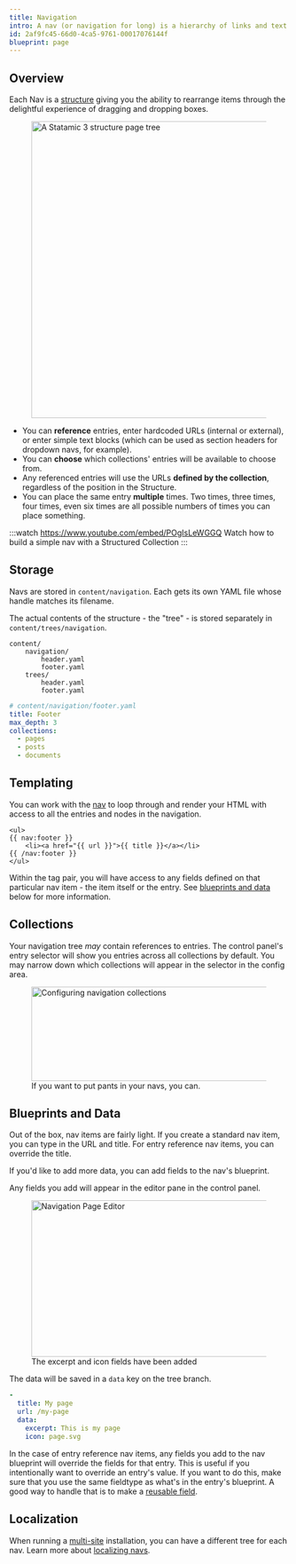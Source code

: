 ```yaml
---
title: Navigation
intro: A nav (or navigation for long) is a hierarchy of links and text nodes that are used to build navs and menus on the frontend of your site. Trust me, you've seen them before. You're looking at one right now, just move your eyeballs up a little bit. Yeah, there it is.
id: 2af9fc45-66d0-4ca5-9761-00017076144f
blueprint: page
---
```

## Overview

Each Nav is a [structure](/structures) giving you the ability to rearrange items through the delightful experience of dragging and dropping boxes.

<figure>
    <img src="/img/structure.png" alt="A Statamic 3 structure page tree" width="535">
</figure>


- You can **reference** entries, enter hardcoded URLs (internal or external), or enter simple text blocks (which can be used as section headers for dropdown navs, for example).
- You can **choose** which collections' entries will be available to choose from.
- Any referenced entries will use the URLs **defined by the collection**, regardless of the position in the Structure.
- You can place the same entry **multiple** times. Two times, three times, four times, even six times are all possible numbers of times you can place something.


:::watch https://www.youtube.com/embed/POgIsLeWGGQ
Watch how to build a simple nav with a Structured Collection
:::

## Storage

Navs are stored in `content/navigation`. Each gets its own YAML file whose handle matches its filename.

The actual contents of the structure - the "tree" - is stored separately in `content/trees/navigation`.

``` files theme:serendipity-light
content/
    navigation/
        header.yaml
        footer.yaml
    trees/
        header.yaml
        footer.yaml
```

``` yaml
# content/navigation/footer.yaml
title: Footer
max_depth: 3
collections:
  - pages
  - posts
  - documents
```

## Templating

You can work with the [nav](/tags/nav) to loop through and render your HTML with access to all the entries and nodes in the navigation.

```
<ul>
{{ nav:footer }}
    <li><a href="{{ url }}">{{ title }}</a></li>
{{ /nav:footer }}
</ul>
```

Within the tag pair, you will have access to any fields defined on that particular nav item - the item itself or the entry. See [blueprints and data](#blueprints-and-data) below for more information.

## Collections

Your navigation tree _may_ contain references to entries. The control panel's entry selector will show you entries across all collections by default. You may narrow down which collections will appear in the selector in the config area.

<figure>
    <img src="/img/navigation-collection-picker.png" alt="Configuring navigation collections" width="556" height="170">
    <figcaption>If you want to put pants in your navs, you can.</figcaption>
</figure>

## Blueprints and Data

Out of the box, nav items are fairly light. If you create a standard nav item, you can type in the URL and title. For entry reference nav items, you can override the title.

If you'd like to add more data, you can add fields to the nav's blueprint.

Any fields you add will appear in the editor pane in the control panel.

<figure>
    <img src="/img/navigation-page-editor.png" alt="Navigation Page Editor" width="448" height="282">
    <figcaption>The excerpt and icon fields have been added</figcaption>
</figure>

The data will be saved in a `data` key on the tree branch.

``` yaml
-
  title: My page
  url: /my-page
  data:
    excerpt: This is my page
    icon: page.svg
```

In the case of entry reference nav items, any fields you add to the nav blueprint will override the fields for that entry. This is useful if you intentionally want to override an entry's value. If you want to do this, make sure that you use the same fieldtype as what's in the entry's blueprint. A good way to handle that is to make a [reusable field](/blueprints#reusable-fields).


## Localization

When running a [multi-site](/multi-site) installation, you can have a different tree for each nav. Learn more about [localizing navs](/tips/localizing-navigation).

